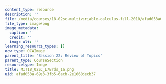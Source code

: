 ```yaml
---
content_type: resource
description: ''
file: /media/courses/18-02sc-multivariable-calculus-fall-2010/afad053a69e33fb56acb2e1668decb37_MIT18_02SC_L7Brds_1a.png
file_type: image/png
image_metadata:
  caption: ''
  credit: ''
  image-alt: ''
learning_resource_types: []
ocw_type: OCWImage
parent_title: 'Session 22: Review of Topics'
parent_type: CourseSection
resourcetype: Image
title: MIT18_02SC_L7Brds_1a.png
uid: afad053a-69e3-3fb5-6acb-2e1668decb37
---
```

